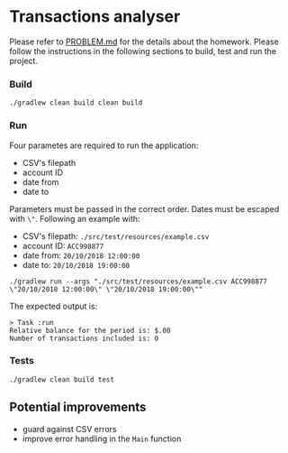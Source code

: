 # Transactions analyser

Please refer to [PROBLEM.md](./PROBLEM.md) for the details about the homework. Please follow the instructions in the 
following sections to build, test and run the project.


### Build

```
./gradlew clean build clean build
```

### Run
Four parametes are required to run the application:

* CSV's filepath
* account ID
* date from
* date to

Parameters must be passed in the correct order. Dates must be escaped with `\"`. Following an example with:

* CSV's filepath: `./src/test/resources/example.csv`
* account ID: `ACC998877`
* date from: `20/10/2018 12:00:00`
* date to: `20/10/2018 19:00:00`

```
./gradlew run --args "./src/test/resources/example.csv ACC998877 \"20/10/2018 12:00:00\" \"20/10/2018 19:00:00\""
```

The expected output is:

```
> Task :run
Relative balance for the period is: $.00
Number of transactions included is: 0
```

### Tests

```
./gradlew clean build test
```

## Potential improvements

* guard against CSV errors
* improve error handling in the `Main` function